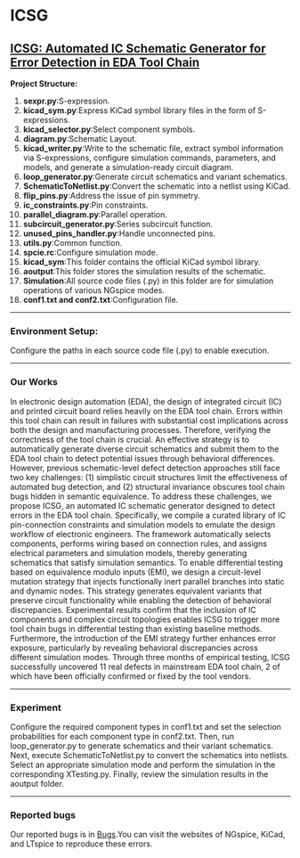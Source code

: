 # ICSG
## [ICSG: Automated IC Schematic Generator for Error Detection in EDA Tool Chain](https://github.com/limeilin-lu/ICSG/edit/main/README.md)
**Project Structure:**
1. **sexpr.py**:S-expression.
2. **kicad_sym.py**:Express KiCad symbol library files in the form of S-expressions.
3. **kicad_selector.py**:Select component symbols.
4. **diagram.py**:Schematic Layout.
5. **kicad_writer.py**:Write to the schematic file, extract symbol information via S-expressions, configure simulation commands, parameters, and models, and generate a simulation-ready circuit diagram.
6. **loop_generator.py**:Generate circuit schematics and variant schematics.
7. **SchematicToNetlist.py**:Convert the schematic into a netlist using KiCad.
8. **flip_pins.py**:Address the issue of pin symmetry.
9. **ic_constraints.py**:Pin constraints.
10. **parallel_diagram.py**:Parallel operation.
11. **subcircuit_generator.py**:Series subcircuit function.
12. **unused_pins_handler.py**:Handle unconnected pins.
13. **utils.py**:Common function.
14. **spcie.rc**:Configure simulation mode.
15. **kicad_sym**:This folder contains the official KiCad symbol library.
16. **aoutput**:This folder stores the simulation results of the schematic.
17. **Simulation**:All source code files (.py) in this folder are for simulation operations of various NGspice modes.
18. **conf1.txt and conf2.txt**:Configuration file.
***
### Environment Setup:
Configure the paths in each source code file (.py) to enable execution.
***
### Our Works
In electronic design automation (EDA), the design of integrated circuit (IC) and printed circuit board relies heavily on the EDA tool chain. Errors within this tool chain can result in failures with substantial cost implications across both the design and manufacturing processes. Therefore, verifying the correctness of the tool chain is crucial. An effective strategy is to automatically generate diverse circuit schematics and submit them to the EDA tool chain to detect potential issues through behavioral differences. However, previous schematic-level defect detection approaches still face two key challenges: (1) simplistic circuit structures limit the effectiveness of automated bug detection, and (2) structural invariance obscures tool chain bugs hidden in semantic equivalence. To address these challenges, we propose ICSG, an automated IC schematic generator designed to detect errors in the EDA tool chain. Specifically, we compile a curated library of IC pin-connection constraints and simulation models to emulate the design workflow of electronic engineers. The framework automatically selects components, performs wiring based on connection rules, and assigns electrical parameters and simulation models, thereby generating schematics that satisfy simulation semantics. To enable differential testing based on equivalence modulo inputs (EMI), we design a circuit-level mutation strategy that injects functionally inert parallel branches into static and dynamic nodes. This strategy generates equivalent variants that preserve circuit functionality while enabling the detection of behavioral discrepancies. Experimental results confirm that the inclusion of IC components and complex circuit topologies enables ICSG to trigger more tool chain bugs in differential testing than existing baseline methods. Furthermore, the introduction of the EMI strategy further enhances error exposure, particularly by revealing behavioral discrepancies across different simulation modes. Through three months of empirical testing, ICSG successfully uncovered 11 real defects in mainstream EDA tool chain, 2 of which have been officially confirmed or fixed by the tool vendors. 

***
### Experiment
Configure the required component types in conf1.txt and set the selection probabilities for each component type in conf2.txt. Then, run loop_generator.py to generate schematics and their variant schematics. Next, execute SchematicToNetlist.py to convert the schematics into netlists. Select an appropriate simulation mode and perform the simulation in the corresponding XTesting.py. Finally, review the simulation results in the aoutput folder.
***

### Reported bugs
Our reported bugs is in [Bugs](https://github.com/limeilin-lu/ICSG/blob/main/reported-bugs.md).You can visit the websites of NGspice, KiCad, and LTspice to reproduce these errors.
